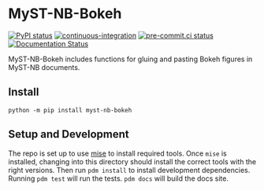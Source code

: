 # MyST-NB-Bokeh

[![PyPI status](https://img.shields.io/pypi/v/myst-nb-bokeh.svg)](https://pypi.org/project/myst-nb-bokeh)
[![continuous-integration](https://github.com/bryanwweber/MyST-NB-Bokeh/actions/workflows/test.yml/badge.svg)](https://github.com/bryanwweber/MyST-NB-Bokeh/actions/workflows/test.yml)
[![pre-commit.ci status](https://results.pre-commit.ci/badge/github/bryanwweber/MyST-NB-Bokeh/main.svg)](https://results.pre-commit.ci/latest/github/bryanwweber/MyST-NB-Bokeh/main)
[![Documentation Status](https://readthedocs.org/projects/myst-nb-bokeh/badge/?version=latest)](https://myst-nb-bokeh.readthedocs.io/en/latest/?badge=latest)

MyST-NB-Bokeh includes functions for gluing and pasting Bokeh figures in MyST-NB documents.

## Install

```shell
python -m pip install myst-nb-bokeh
```

## Setup and Development

The repo is set up to use [mise](https://mise.jdx.dev) to install required tools. Once `mise` is installed, changing into this directory should install the correct tools with the right versions. Then run `pdm install` to install development dependencies. Running `pdm test` will run the tests. `pdm docs` will build the docs site.
